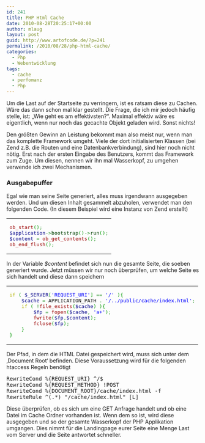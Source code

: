 ```yaml
---
id: 241
title: PHP Html Cache
date: 2010-08-28T20:25:17+00:00
author: mlaug
layout: post
guid: http://www.artofcode.de/?p=241
permalink: /2010/08/28/php-html-cache/
categories:
  - Php
  - Webentwicklung
tags:
  - cache
  - perfomanz
  - Php
---
```

Um die Last auf der Startseite zu verringern, ist es ratsam diese zu Cachen. Wäre das dann schon mal klar gestellt. Die Frage, die ich mir jedoch häufig stelle, ist: &#8222;Wie geht es am effektivsten?&#8220;. Maximal effektiv wäre es eigentlich, wenn nur noch das gecachte Objekt geladen wird. Sonst nichts!

<!--more-->

Den größten Gewinn an Leistung bekommt man also meist nur, wenn man das komplette Framework umgeht. Viele der dort initialisierten Klassen (bei Zend z.B. die Routen und eine Datenbankverbindung), sind hier noch nicht nötig. Erst nach der ersten Eingabe des Benutzers, kommt das Framework zum Zuge. Um diesen, nennen wir ihn mal Wasserkopf, zu umgehen verwende ich zwei Mechanismen.

### Ausgabepuffer

Egal wie man seine Seite generiert, alles muss irgendwann ausgegeben werden. Und um diesen Inhalt gesammelt abzuholen, verwendet man den folgenden Code. (In diesem Beispiel wird eine Instanz von Zend erstellt)

<div class="wp_syntax">
  <table>
    <tr>
      <td class="code">
        <pre class="php" style="font-family:monospace;"><span style="color: #990000;">ob_start</span><span style="color: #009900;">&#40;</span><span style="color: #009900;">&#41;</span><span style="color: #339933;">;</span>
<span style="color: #000088;">$application</span><span style="color: #339933;">-&gt;</span><span style="color: #004000;">bootstrap</span><span style="color: #009900;">&#40;</span><span style="color: #009900;">&#41;</span><span style="color: #339933;">-&gt;</span><span style="color: #004000;">run</span><span style="color: #009900;">&#40;</span><span style="color: #009900;">&#41;</span><span style="color: #339933;">;</span>
<span style="color: #000088;">$content</span> <span style="color: #339933;">=</span> <span style="color: #990000;">ob_get_contents</span><span style="color: #009900;">&#40;</span><span style="color: #009900;">&#41;</span><span style="color: #339933;">;</span>
<span style="color: #990000;">ob_end_flush</span><span style="color: #009900;">&#40;</span><span style="color: #009900;">&#41;</span><span style="color: #339933;">;</span></pre>
      </td>
    </tr>
  </table>
</div>

In der Variable _$content_ befindet sich nun die gesamte Seite, die soeben generiert wurde. Jetzt müssen wir nur noch überprüfen, um welche Seite es sich handelt und diese dann speichern

<div class="wp_syntax">
  <table>
    <tr>
      <td class="code">
        <pre class="php" style="font-family:monospace;"><span style="color: #b1b100;">if</span> <span style="color: #009900;">&#40;</span> <span style="color: #000088;">$_SERVER</span><span style="color: #009900;">&#91;</span><span style="color: #0000ff;">'REQUEST_URI'</span><span style="color: #009900;">&#93;</span> <span style="color: #339933;">==</span> <span style="color: #0000ff;">'/'</span> <span style="color: #009900;">&#41;</span><span style="color: #009900;">&#123;</span>
    <span style="color: #000088;">$cache</span> <span style="color: #339933;">=</span> APPLICATION_PATH <span style="color: #339933;">.</span> <span style="color: #0000ff;">'/../public/cache/index.html'</span><span style="color: #339933;">;</span>
    <span style="color: #b1b100;">if</span> <span style="color: #009900;">&#40;</span> <span style="color: #339933;">!</span><span style="color: #990000;">file_exists</span><span style="color: #009900;">&#40;</span><span style="color: #000088;">$cache</span><span style="color: #009900;">&#41;</span> <span style="color: #009900;">&#41;</span><span style="color: #009900;">&#123;</span>
        <span style="color: #000088;">$fp</span> <span style="color: #339933;">=</span> <span style="color: #990000;">fopen</span><span style="color: #009900;">&#40;</span><span style="color: #000088;">$cache</span><span style="color: #339933;">,</span> <span style="color: #0000ff;">'a+'</span><span style="color: #009900;">&#41;</span><span style="color: #339933;">;</span>
        <span style="color: #990000;">fwrite</span><span style="color: #009900;">&#40;</span><span style="color: #000088;">$fp</span><span style="color: #339933;">,</span><span style="color: #000088;">$content</span><span style="color: #009900;">&#41;</span><span style="color: #339933;">;</span>
        <span style="color: #990000;">fclose</span><span style="color: #009900;">&#40;</span><span style="color: #000088;">$fp</span><span style="color: #009900;">&#41;</span><span style="color: #339933;">;</span>
    <span style="color: #009900;">&#125;</span>
<span style="color: #009900;">&#125;</span></pre>
      </td>
    </tr>
  </table>
</div>

Der Pfad, in dem die HTML Datei gespeichert wird, muss sich unter dem &#8218;Document Root&#8216; befinden. Diese Voraussetzung wird für die folgenden htaccess Regeln benötigt

<pre>RewriteCond %{REQUEST_URI} ^/$
RewriteCond %{REQUEST_METHOD} !POST
RewriteCond %{DOCUMENT_ROOT}/cache/index.html -f
RewriteRule ^(.*) "/cache/index.html" [L]
</pre>

Diese überprüfen, ob es sich um eine GET Anfrage handelt und ob eine Datei im Cache Ordner vorhanden ist. Wenn dem so ist, wird diese ausgegeben und so der gesamte Wasserkopf der PHP Applikation umgangen. Dies nimmt für die Landingpage eurer Seite eine Menge Last vom Server und die Seite antwortet schneller.